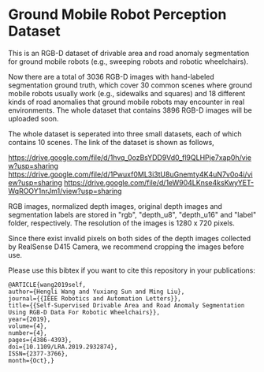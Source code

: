 # Ground Mobile Robot Perception Dataset

This is an RGB-D dataset of drivable area and road anomaly segmentation for ground mobile robots (e.g., sweeping robots and robotic wheelchairs).

Now there are a total of 3036 RGB-D images with hand-labeled segmentation ground truth, which cover 30 common scenes where ground mobile robots usually work (e.g., sidewalks and squares) and 18 different kinds of road anomalies that ground mobile robots may encounter in real environments. The whole dataset that contains 3896 RGB-D images will be uploaded soon.

The whole dataset is seperated into three small datasets, each of which contains 10 scenes. The link of the dataset is shown as follows,

https://drive.google.com/file/d/1hvq_0ozBsYDD9Vd0_fl9QLHPje7xap0h/view?usp=sharing
https://drive.google.com/file/d/1Pwuxf0ML3i3tU8uGnemty4K4uN7v0o4i/view?usp=sharing
https://drive.google.com/file/d/1eW904LKnse4ksKwyYET-WqROOY1nrJm1/view?usp=sharing

RGB images, normalized depth images, original depth images and segmentation labels are stored in "rgb", "depth_u8", "depth_u16" and "label" folder, respectively. The resolution of the images is 1280 x 720 pixels. 

Since there exist invalid pixels on both sides of the depth images collected by RealSense D415 Camera, we recommend cropping the images before use.

Please use this bibtex if you want to cite this repository in your publications:
```
@ARTICLE{wang2019self, 
author={Hengli Wang and Yuxiang Sun and Ming Liu}, 
journal={{IEEE Robotics and Automation Letters}}, 
title={{Self-Supervised Drivable Area and Road Anomaly Segmentation Using RGB-D Data For Robotic Wheelchairs}}, 
year={2019}, 
volume={4}, 
number={4}, 
pages={4386-4393}, 
doi={10.1109/LRA.2019.2932874}, 
ISSN={2377-3766}, 
month={Oct},}
```
